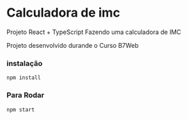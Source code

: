# Calculadora de imc
Projeto React + TypeScript
Fazendo uma calculadora de IMC

Projeto desenvolvido durande o Curso B7Web

### instalação
`npm install`

### Para Rodar
`npm start`